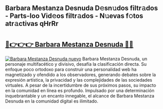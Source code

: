 ## Barbara Mestanza Desnuda D𝚎sn𝚞dos filtr𝚊dos - Parts-Ioo Vid𝚎os filtr𝚊dos - N𝚞evas f𝚘tos atr𝚊ctivas qHrRr

# <h2><a href="http://mbc1ba.tromn.icu/?c=Barbara+Mestanza+Desnuda">🔗👉👉👉 Barbara Mestanza Desnuda 🔗🔗</a></h2>

[![Barbara Mestanza Desnuda nuevo](https://i.imgur.com/pEAQMta.gif)](http://mbc1ba.tromn.icu/?c=Barbara+Mestanza+Desnuda)
Barbara Mestanza Desnuda, un personaje multifacético y divisivo, desafía la clasificación directa. Su enfoque poco ortodoxo para construir una personalidad web ha magnetizado y ofendido a los observadores, generando debates sobre la expresión artística, la privacidad y las complejidades de las sociedades virtuales. A pesar de la incertidumbre de sus próximos pasos, su impacto en la comunidad en línea es profundo. Impulsado por una determinación inquebrantable y un encanto innegable, el alcance de Barbara Mestanza Desnuda en la comunidad digital es ilimitado.

